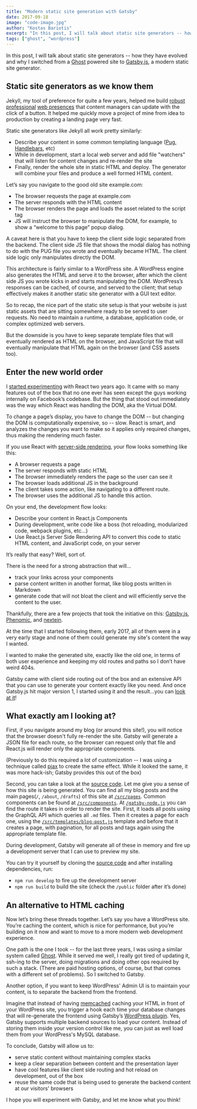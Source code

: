 ```yaml
---
title: "Modern static site generation with Gatsby"
date: 2017-09-18
image: "code-image.jpg"
author: "Kostas Bariotis"
excerpt: "In this post, I will talk about static site generators -- how they have evolved and why I switched from a Ghost powered site to Gatsby.js, a modern static site generator."
tags: ["ghost", "wordpress"]
---
```


In this post, I will talk about static site generators -- how they have evolved and why I switched from a [Ghost](https://ghost.org) powered site to [Gatsby.js](/), a modern static site generator.

## Static site generators as we know them

Jekyll, my tool of preference for quite a few years, helped me build [robust](http://devastation.tv) [professional](http://devitconf.org) [web presences](http://skgtech.io) that content managers can update with the click of a button. It helped me quickly move a project of mine from idea to production by creating a landing page very fast.

Static site generators like Jekyll all work pretty similarly:

- Describe your content in some common templating language ([Pug](http://pugjs.org), [Handlebars](http://handlebarsjs.com), etc)
- While in development, start a local web server and add file "watchers" that will listen for content changes and re-render the site
- Finally, render the whole site in static HTML and deploy. The generator will combine your files and produce a well formed HTML content.

Let’s say you navigate to the good old site example.com:

- The browser requests the page at example.com
- The server responds with the HTML content
- The browser renders the page and loads the asset related to the script tag
- JS will instruct the browser to manipulate the DOM, for example, to show a “welcome to this page” popup dialog.

A caveat here is that you have to keep the client side logic separated from the backend. The client side JS file that shows the modal dialog has nothing to do with the PUG file you wrote and eventually became HTML. The client side logic only manipulates directly the DOM.

This architecture is fairly similar to a WordPress site. A WordPress engine also generates the HTML and serve it to the browser, after which the client side JS you wrote kicks in and starts manipulating the DOM. WordPress’s responses can be cached, of course, and served to the client; that setup effectively makes it another static site generator with a GUI text editor.

So to recap, the nice part of the static site setup is that your website is just static assets that are sitting somewhere ready to be served to user requests. No need to maintain a runtime, a database, application code, or complex optimized web servers.

But the downside is you have to keep separate template files that will eventually rendered as HTML on the browser, and JavaScript file that will eventually manipulate that HTML again on the browser (and CSS assets too).

## Enter the new world order

I [started experimenting](https://kostasbariotis.com/hands-on-react-js/) with React two years ago. It came with so many features out of the box that no one ever has seen except the guys working internally on Facebook’s codebase. But the thing that stood out immediately was the way which React was handling the DOM, aka the Virtual DOM.

To change a page’s display, you have to change the DOM -- but changing the DOM is computationally expensive, so -- slow. React is smart, and analyzes the changes you want to make so it applies only required changes, thus making the rendering much faster.

If you use React with [server-side rendering](https://reactjs.org/docs/react-dom-server.html), your flow looks something like this:

- A browser requests a page
- The server responds with static HTML
- The browser immediately renders the page so the user can see it
- The browser loads additional JS in the background
- The client takes some action, like navigating to a different route.
- The browser uses the additional JS to handle this action.

On your end, the development flow looks:

- Describe your content in React.js Components
- During development, write code like a boss (hot reloading, modularized code, webpack plugins, etc...)
- Use React.js Server Side Rendering API to convert this code to static HTML content, and JavaScript code, on your server

It’s really that easy? Well, sort of.

There is the need for a strong abstraction that will…

- track your links across your components
- parse content written in another format, like blog posts written in Markdown
- generate code that will not bloat the client and will efficiently serve the content to the user.

Thankfully, there are a few projects that took the initiative on this: [Gatsby.js](/), [Phenomic](https://phenomic.io), and [nextein](https://nextein.now.sh).

At the time that I started following them, early 2017, all of them were in a very early stage and none of them could generate my site's content the way I wanted.

I wanted to make the generated site, exactly like the old one, in terms of both user experience and keeping my old routes and paths so I don’t have weird 404s.

Gatsby came with client side routing out of the box and an extensive API that you can use to generate your content exactly like you need. And once Gatsby.js hit major version 1, I started using it and the result...you can [look at it](https://kostasbariotis.com/)!

## What exactly am I looking at?

First, if you navigate around my blog (or around this site!), you will notice that the browser doesn't fully re-render the site. Gatsby will generate a JSON file for each route, so the browser can request only that file and React.js will render only the appropriate components.

(Previously to do this required a lot of customization -- I was using a technique called [pjax](https://github.com/kbariotis/kostasbariotis.com__ghost-theme/blob/master/src/js/app.js#L11) to create the same effect. While it looked the same, it was more hack-ish; Gatsby provides this out of the box)

Second, you can take a look at the [source code](https://github.com/kbariotis/kostasbariotis.com). Let me give you a sense of how this site is being generated. You can find all my blog posts and the main pages(`/`, `/about`, `/drafts`) of this site at [`/src/pages`](https://github.com/kbariotis/kostasbariotis.com/tree/master/src/pages). Common components can be found at [`/src/components`](https://github.com/kbariotis/kostasbariotis.com/tree/master/src/components). At [`/gatsby-node.js`](https://github.com/kbariotis/kostasbariotis.com/tree/master/gatsby-node.js) you can find the route it takes in order to render the site. First, it loads all posts using the GraphQL API which queries all `.md` files. Then it creates a page for each one, using the [`/src/templates/blog-post.js`](https://github.com/kbariotis/kostasbariotis.com/tree/master/src/templates/blog-post.js) template and before that it creates a page, with pagination, for all posts and tags again using the appropriate template file.

During development, Gatsby will generate all of these in memory and fire up a development server that I can use to preview my site.

You can try it yourself by cloning the [source code](https://github.com/kbariotis/kostasbariotis.com) and after installing dependencies, run:

- `npm run develop` to fire up the development server
- `npm run build` to build the site (check the `/public` folder after it’s done)

## An alternative to HTML caching

Now let’s bring these threads together. Let’s say you have a WordPress site. You’re caching the content, which is nice for performance, but you’re building on it now and want to move to a more modern web development experience.

One path is the one I took -- for the last three years, I was using a similar system called [Ghost](https://ghost.org). While it served me well, I really got tired of updating it, ssh-ing to the server, doing migrations and doing other ops required by such a stack. (There are paid hosting options, of course, but that comes with a different set of problems). So I switched to Gatsby.

Another option, if you want to keep WordPress' Admin UI is to maintain your content, is to separate the backend from the frontend.

Imagine that instead of having [memcached](https://memcached.org/) caching your HTML in front of your WordPress site, you trigger a hook each time your database changes that will re-generate the frontend using Gatsby’s [WordPress plugin](/packages/gatsby-source-wordpress/). Yes, Gatsby supports multiple backend sources to load your content. Instead of storing them inside your version control like me, you can just as well load them from your WordPress's MySQL database.

To conclude, Gatsby will allow us to:

- serve static content without maintaining complex stacks
- keep a clear separation between content and the presentation layer
- have cool features like client side routing and hot reload on development, out of the box
- reuse the same code that is being used to generate the backend content at our visitors' browsers

I hope you will experiment with Gatsby, and let me know what you think!
